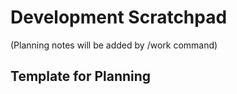 # Development Scratchpad

(Planning notes will be added by /work command)

## Template for Planning
<!--
## Planning for Issue #[ID]: [Title]
Date: [YYYY-MM-DD]

### Understanding
- What problem are we solving?
- Who are the users?
- What are the constraints?

### Approach
- Technical strategy
- Architecture decisions
- Algorithm choices

### Implementation Steps
1. Step with reasoning
2. Dependencies and order
3. Testing strategy

### Risks & Mitigations
- Risk: Mitigation

### Notes
- Important observations
- Questions to clarify
- Future improvements
-->